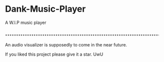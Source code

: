 # Dank-Music-Player
A W.I.P music player

          *****************************************************************************************************************************************************
An audio visualizer is supposedly to come in the near future.

If you liked this project please give it a star. UwU
